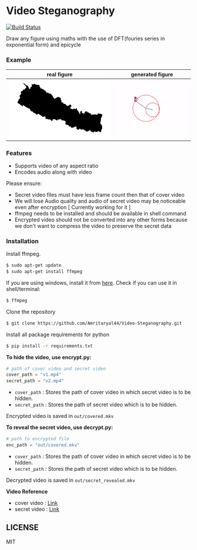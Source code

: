 # Video Steganography

[![Build Status](https://travis-ci.com/Amritaryal44/drawing-with-DFT-and-epicycle.svg?token=pZnXxmooEKHShwNV59AQ&branch=master)](https://travis-ci.com/Amritaryal44/drawing-with-DFT-and-epicycle)

Draw any figure using maths with the use of DFT(fouries series in exponential form) and epicycle
### Example
| real figure | generated figure |
|:--:|:--:| 
| ![Real Figure](nepal.png) | ![Generated figure](img_md/example.gif) |

### Features

  - Supports video of any aspect ratio
  - Encodes audio along with video


Please ensure:
  - Secret video files must have less frame count then that of cover video
  - We will lose Audio quality and audio of secret video may be noticeable even after encryption [ Currently working for it ]
  - ffmpeg  needs to be installed and should be available in shell command
  - Encrypted video should not be converted into any other forms because we don't want to compress the video to preserve the secret data

### Installation

Install ffmpeg.

```sh
$ sudo apt-get update
$ sudo apt-get install ffmpeg
```
If you are using windows, install it from [here][ffmpeg]. 
Check if you can use it in shell/terminal:
```sh
$ ffmpeg 
```
Clone the repository
```sh
$ git clone https://github.com/Amritaryal44/Video-Steganography.git
```
Install all package requirements for python
```sh
$ pip install -r requirements.txt
```
**To hide the video, use encrypt.py:**
```python
# path of cover video and secret video
cover_path = "v1.mp4"
secret_path = "v2.mp4"
```
- ```cover_path``` : Stores the path of cover video in which secret video is to be hidden.
- ```secret_path``` : Stores the path of secret video which is to be hidden.

Encrypted video is saved in ```out/covered.mkv```

**To reveal the secret video, use decrypt.py:**
```python
# path to encrypted file
enc_path = "out/covered.mkv"
```
- ```cover_path``` : Stores the path of cover video in which secret video is to be hidden.
- ```secret_path``` : Stores the path of secret video which is to be hidden.

Decrypted video is saved in ```out/secret_revealed.mkv```

**Video Reference**
- cover video : [Link][cover]
- secret video : [Link][secret]

LICENSE
-------
MIT

   [ffmpeg]: <https://ffmpeg.org>
   [cover]: <https://www.youtube.com/watch?v=OnFbsxS-thw>
   [secret]: <https://www.youtube.com/watch?v=mvVu9FI4bd4>

